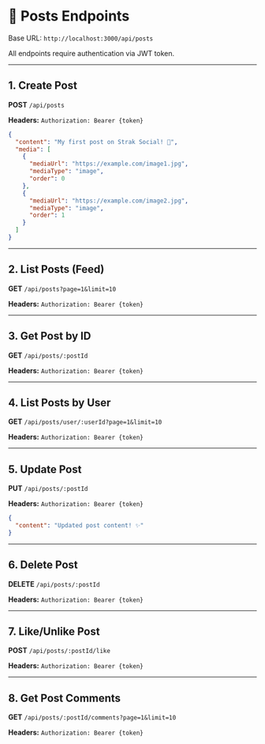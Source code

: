 # 📝 Posts Endpoints

Base URL: `http://localhost:3000/api/posts`

All endpoints require authentication via JWT token.

---

## 1. Create Post

**POST** `/api/posts`

**Headers:** `Authorization: Bearer {token}`

```json
{
  "content": "My first post on Strak Social! 🚀",
  "media": [
    {
      "mediaUrl": "https://example.com/image1.jpg",
      "mediaType": "image",
      "order": 0
    },
    {
      "mediaUrl": "https://example.com/image2.jpg",
      "mediaType": "image",
      "order": 1
    }
  ]
}
```

---

## 2. List Posts (Feed)

**GET** `/api/posts?page=1&limit=10`

**Headers:** `Authorization: Bearer {token}`

---

## 3. Get Post by ID

**GET** `/api/posts/:postId`

**Headers:** `Authorization: Bearer {token}`

---

## 4. List Posts by User

**GET** `/api/posts/user/:userId?page=1&limit=10`

**Headers:** `Authorization: Bearer {token}`

---

## 5. Update Post

**PUT** `/api/posts/:postId`

**Headers:** `Authorization: Bearer {token}`

```json
{
  "content": "Updated post content! ✨"
}
```

---

## 6. Delete Post

**DELETE** `/api/posts/:postId`

**Headers:** `Authorization: Bearer {token}`

---

## 7. Like/Unlike Post

**POST** `/api/posts/:postId/like`

**Headers:** `Authorization: Bearer {token}`

---

## 8. Get Post Comments

**GET** `/api/posts/:postId/comments?page=1&limit=10`

**Headers:** `Authorization: Bearer {token}`

